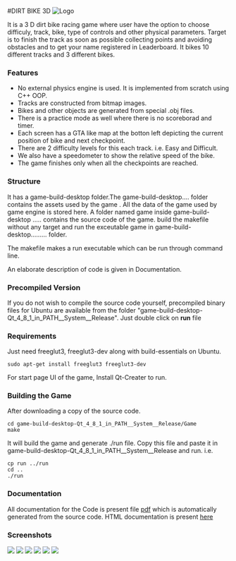 #DIRT BIKE 3D
![Logo](https://cloud.githubusercontent.com/assets/5080310/13088108/f4238158-d510-11e5-867e-c2a64675cb52.jpg)

It is a 3 D dirt bike racing game where user have the option to choose difficuly, track, bike, type of controls and other physical parameters. Target is to finish the track as soon as possible collecting points and avoiding obstacles and to get your name registered in Leaderboard. It bikes 10 different tracks and 3 different bikes.

### Features
- No external physics engine is used. It is implemented from scratch using C++ OOP.
- Tracks are constructed from bitmap images. 
- Bikes and other objects are generated from special .obj files.
- There is a practice mode as well where there is no scoreborad and timer.
- Each screen has a GTA like map at the botton left depicting the current position of bike and next checkpoint.
- There are 2 difficulty levels for this each track. i.e. Easy and Difficult.
- We also have a speedometer to show the relative speed of the bike.
- The game finishes only when all the checkpoints are reached.


### Structure

It has a game-build-desktop folder.The game-build-desktop....  folder contains the assets used by the game . All the data of the game used by game engine is stored here.  A folder named game inside game-build-desktop ..... contains the source code of the game. build the makefile without any target and run the exceutable game in game-build-desktop......... folder.

The makefile makes a run executable which can be run through command line.

An elaborate description of code is given in Documentation.


### Precompiled Version

If you do not wish to compile the source code yourself, precompiled binary files for Ubuntu are available from the folder "game-build-desktop-Qt_4_8_1_in_PATH__System__Release".
Just double click on **run** file 


### Requirements
Just need freeglut3, freeglut3-dev along with build-essentials on Ubuntu. 

```
sudo apt-get install freeglut3 freeglut3-dev
```

For start page UI of the game, Install Qt-Creater to run. 


### Building the Game

After downloading a copy of the source code.

```
cd game-build-desktop-Qt_4_8_1_in_PATH__System__Release/Game
make
```
It will build the game and generate ./run file.
Copy this file and paste it in game-build-desktop-Qt_4_8_1_in_PATH__System__Release and run. i.e.
```
cp run ../run
cd ..
./run
```

### Documentation

All documentation for the Code is present file [pdf](https://github.com/shivgarg/DirtBike-Racing/blob/master/Documentation.pdf) which is automatically generated from the source code. HTML documentation is present [here](https://github.com/shivgarg/DirtBike-Racing/tree/master/game-build-desktop-Qt_4_8_1_in_PATH__System__Release/Game/html)

### Screenshots

[![](https://cloud.githubusercontent.com/assets/5080310/13098770/7d9d5b44-d551-11e5-8540-718a31247340.png)](https://cloud.githubusercontent.com/assets/5080310/13098770/7d9d5b44-d551-11e5-8540-718a31247340.png)
[![](https://cloud.githubusercontent.com/assets/5080310/13098771/7d9e260a-d551-11e5-8ad4-c207e5f3af88.png)](https://cloud.githubusercontent.com/assets/5080310/13098771/7d9e260a-d551-11e5-8ad4-c207e5f3af88.png)
[![](https://cloud.githubusercontent.com/assets/5080310/13098774/7dbeed18-d551-11e5-8897-5828a9b85ba0.png)](https://cloud.githubusercontent.com/assets/5080310/13098774/7dbeed18-d551-11e5-8897-5828a9b85ba0.png)
[![](https://cloud.githubusercontent.com/assets/5080310/13098768/7d97d782-d551-11e5-84b2-f32d0072bf1c.png)](https://cloud.githubusercontent.com/assets/5080310/13098768/7d97d782-d551-11e5-84b2-f32d0072bf1c.png)
[![](https://cloud.githubusercontent.com/assets/5080310/13098763/7d736d7a-d551-11e5-8411-f80037915cb9.png)](https://cloud.githubusercontent.com/assets/5080310/13098763/7d736d7a-d551-11e5-8411-f80037915cb9.png)
[![](https://cloud.githubusercontent.com/assets/5080310/13098772/7d9f3a18-d551-11e5-8036-58505408995a.png)](https://cloud.githubusercontent.com/assets/5080310/13098772/7d9f3a18-d551-11e5-8036-58505408995a.png)
